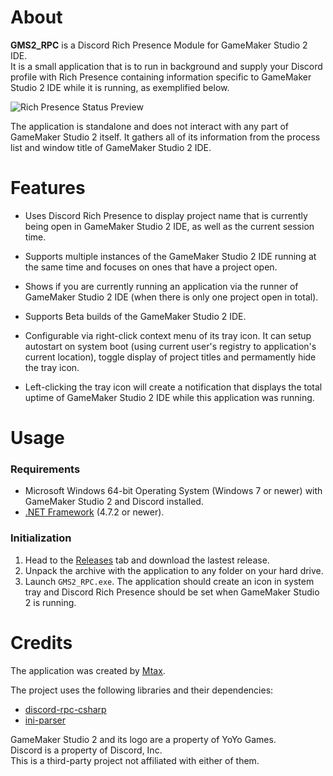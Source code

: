# About
**GMS2_RPC** is a Discord Rich Presence Module for GameMaker Studio 2 IDE.     
It is a small application that is to run in background and supply your Discord profile with Rich Presence containing information specific to GameMaker Studio 2 IDE while it is running, as exemplified below.

![Rich Presence Status Preview](https://i.imgur.com/fWmYior.png)

The application is standalone and does not interact with any part of GameMaker Studio 2 itself. It gathers all of its information from the process list and window title of GameMaker Studio 2 IDE.


# Features

* Uses Discord Rich Presence to display project name that is currently being open in GameMaker Studio 2 IDE, as well as the current session time.
* Supports multiple instances of the GameMaker Studio 2 IDE running at the same time and focuses on ones that have a project open.
* Shows if you are currently running an application via the runner of GameMaker Studio 2 IDE (when there is only one project open in total).
* Supports Beta builds of the GameMaker Studio 2 IDE.

* Configurable via right-click context menu of its tray icon. It can setup autostart on system boot (using current user's registry to application's current location), toggle display of project titles and permamently hide the tray icon.
* Left-clicking the tray icon will create a notification that displays the total uptime of GameMaker Studio 2 IDE while this application was running.


# Usage

### Requirements

* Microsoft Windows 64-bit Operating System (Windows 7 or newer) with GameMaker Studio 2 and Discord installed.
* [.NET Framework](https://dotnet.microsoft.com/download/dotnet-framework) (4.7.2 or newer).

### Initialization

1. Head to the [Releases](https://github.com/Git-Mtax/GMS2_RPC/releases) tab and download the lastest release.
2. Unpack the archive with the application to any folder on your hard drive.
3. Launch `GMS2_RPC.exe`. The application should create an icon in system tray and Discord Rich Presence should be set when GameMaker Studio 2 is running.


# Credits

The application was created by [Mtax](https://github.com/Git-Mtax).

The project uses the following libraries and their dependencies:     
* [discord-rpc-csharp](https://github.com/Lachee/discord-rpc-csharp)
* [ini-parser](https://github.com/rickyah/ini-parser)

GameMaker Studio 2 and its logo are a property of YoYo Games.    
Discord is a property of Discord, Inc.    
This is a third-party project not affiliated with either of them.
